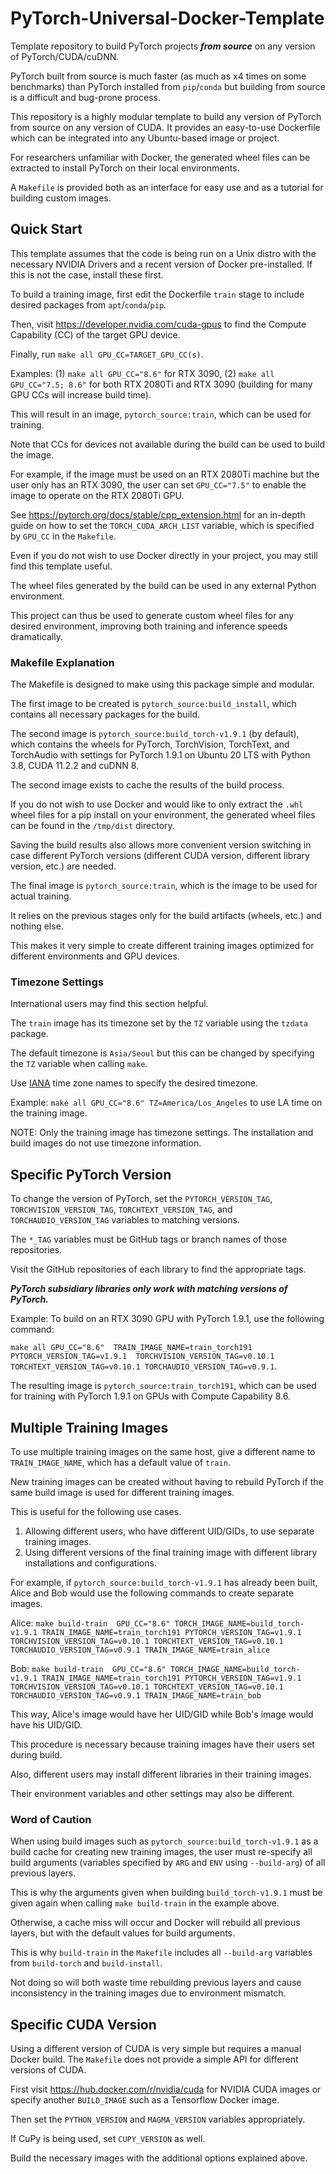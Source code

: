# PyTorch-Universal-Docker-Template
Template repository to build PyTorch projects __*from source*__ on any version of PyTorch/CUDA/cuDNN.

PyTorch built from source is much faster (as much as x4 times on some benchmarks) 
than PyTorch installed from `pip`/`conda` but building from source is a 
difficult and bug-prone process.

This repository is a highly modular template to build 
any version of PyTorch from source on any version of CUDA.
It provides an easy-to-use Dockerfile which can be integrated 
into any Ubuntu-based image or project.

For researchers unfamiliar with Docker, 
the generated wheel files can be extracted 
to install PyTorch on their local environments.

A `Makefile` is provided both as an interface for easy use and as 
a tutorial for building custom images.    

## Quick Start

This template assumes that the code is being run on a Unix distro with 
the necessary NVIDIA Drivers and a recent version of Docker pre-installed.
If this is not the case, install these first.

To build a training image, first edit the Dockerfile `train` stage to include 
desired packages from `apt`/`conda`/`pip`.

Then, visit https://developer.nvidia.com/cuda-gpus to find the
Compute Capability (CC) of the target GPU device.

Finally, run `make all GPU_CC=TARGET_GPU_CC(s)`.

Examples: (1) `make all GPU_CC="8.6"` for RTX 3090, 
(2) `make all GPU_CC="7.5; 8.6"` for both RTX 2080Ti and RTX 3090 
(building for many GPU CCs will increase build time).

This will result in an image, `pytorch_source:train`, which can be used for training.

Note that CCs for devices not available during the build can be used to build the image.

For example, if the image must be used on an RTX 2080Ti machine but the user only has an RTX 3090, 
the user can set `GPU_CC="7.5"` to enable the image to operate on the RTX 2080Ti GPU.

See https://pytorch.org/docs/stable/cpp_extension.html 
for an in-depth guide on how to set the `TORCH_CUDA_ARCH_LIST` variable, 
which is specified by `GPU_CC` in the `Makefile`.

Even if you do not wish to use Docker directly in your project,
you may still find this template useful.

The wheel files generated by the build can be used in any external Python environment.

This project can thus be used to generate custom wheel files for any desired environment,
improving both training and inference speeds dramatically.

### Makefile Explanation

The Makefile is designed to make using this package simple and modular.

The first image to be created is `pytorch_source:build_install`, 
which contains all necessary packages for the build.

The second image is `pytorch_source:build_torch-v1.9.1` (by default), 
which contains the wheels for PyTorch, TorchVision, TorchText, and TorchAudio
with settings for PyTorch 1.9.1 on Ubuntu 20 LTS with Python 3.8, CUDA 11.2.2 and cuDNN 8.

The second image exists to cache the results of the build process.

If you do not wish to use Docker and would like to only extract 
the `.whl` wheel files for a pip install on your environment,
the generated wheel files can be found in the `/tmp/dist` directory.

Saving the build results also allows more convenient version switching in case
different PyTorch versions (different CUDA version, different library version, etc.) are needed.

The final image is `pytorch_source:train`, which is the image to be used for actual training.

It relies on the previous stages only for the build artifacts (wheels, etc.) and nothing else.

This makes it very simple to create different training images optimized for different environments and GPU devices.


### Timezone Settings

International users may find this section helpful.

The `train` image has its timezone set by the `TZ` variable using the `tzdata` package.

The default timezone is `Asia/Seoul` but this can be changed by specifying the `TZ` variable when calling `make`.

Use [IANA](https://www.iana.org/time-zones) time zone names to specify the desired timezone.

Example: `make all GPU_CC="8.6" TZ=America/Los_Angeles` to use LA time on the training image.

NOTE: Only the training image has timezone settings. 
The installation and build images do not use timezone information.


## Specific PyTorch Version

To change the version of PyTorch,
set the `PYTORCH_VERSION_TAG`, `TORCHVISION_VERSION_TAG`, 
`TORCHTEXT_VERSION_TAG`, and `TORCHAUDIO_VERSION_TAG` variables
to matching versions.

The `*_TAG` variables must be GitHub tags or branch names of those repositories.

Visit the GitHub repositories of each library to find the appropriate tags.

__*PyTorch subsidiary libraries only work with matching versions of PyTorch.*__

Example: To build on an RTX 3090 GPU with PyTorch 1.9.1, use the following command:

`make all GPU_CC="8.6" 
TRAIN_IMAGE_NAME=train_torch191
PYTORCH_VERSION_TAG=v1.9.1 
TORCHVISION_VERSION_TAG=v0.10.1 
TORCHTEXT_VERSION_TAG=v0.10.1
TORCHAUDIO_VERSION_TAG=v0.9.1`.

The resulting image is `pytorch_source:train_torch191`, 
which can be used for training with PyTorch 1.9.1 on GPUs with Compute Capability 8.6.


## Multiple Training Images

To use multiple training images on the same host, 
give a different name to `TRAIN_IMAGE_NAME`, 
which has a default value of `train`.

New training images can be created without having to rebuild PyTorch
if the same build image is used for different training images.

This is useful for the following use cases.
1. Allowing different users, who have different UID/GIDs, 
to use separate training images.
2. Using different versions of the final training image with 
different library installations and configurations.

For example, if `pytorch_source:build_torch-v1.9.1` has already been built,
Alice and Bob would use the following commands to create separate images.

Alice:
`make build-train 
GPU_CC="8.6"
TORCH_IMAGE_NAME=build_torch-v1.9.1
TRAIN_IMAGE_NAME=train_torch191
PYTORCH_VERSION_TAG=v1.9.1
TORCHVISION_VERSION_TAG=v0.10.1
TORCHTEXT_VERSION_TAG=v0.10.1
TORCHAUDIO_VERSION_TAG=v0.9.1
TRAIN_IMAGE_NAME=train_alice`

Bob:
`make build-train 
GPU_CC="8.6"
TORCH_IMAGE_NAME=build_torch-v1.9.1
TRAIN_IMAGE_NAME=train_torch191
PYTORCH_VERSION_TAG=v1.9.1
TORCHVISION_VERSION_TAG=v0.10.1
TORCHTEXT_VERSION_TAG=v0.10.1
TORCHAUDIO_VERSION_TAG=v0.9.1
TRAIN_IMAGE_NAME=train_bob` 


This way, Alice's image would have her UID/GID while Bob's image would have his UID/GID.

This procedure is necessary because training images have their users set during build.

Also, different users may install different libraries in their training images.

Their environment variables and other settings may also be different.


### Word of Caution

When using build images such as `pytorch_source:build_torch-v1.9.1` as a build cache
for creating new training images, the user must re-specify all build arguments 
(variables specified by `ARG` and `ENV` using `--build-arg`) of all previous layers.

This is why the arguments given when building `build_torch-v1.9.1` 
must be given again when calling `make build-train` in the example above. 

Otherwise, a cache miss will occur and Docker will rebuild all previous layers, 
but with the default values for build arguments.

This is why `build-train` in the `Makefile` includes all `--build-arg` variables
from `build-torch` and `build-install`.

Not doing so will both waste time rebuilding previous layers
and cause inconsistency in the training images due to environment mismatch.


## Specific CUDA Version

Using a different version of CUDA is very simple but requires a manual Docker build.
The `Makefile` does not provide a simple API for different versions of CUDA.

First visit https://hub.docker.com/r/nvidia/cuda for NVIDIA CUDA images 
or specify another `BUILD_IMAGE` such as a Tensorflow Docker image.

Then set the `PYTHON_VERSION` and `MAGMA_VERSION` variables appropriately.

If CuPy is being used, set `CUPY_VERSION` as well.

Build the necessary images with the additional options explained above.
